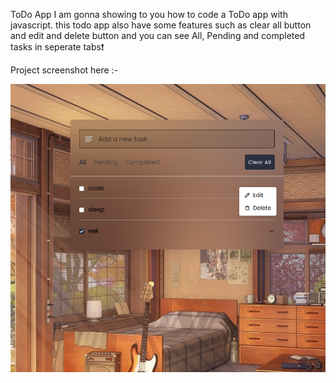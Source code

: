 ToDo App
 I am gonna showing to you how to code a ToDo app with javascript. this todo app also have some features such as clear all button and edit and delete button and you can see All, Pending and completed tasks in seperate tabs❗️
 
 Project screenshot here :-
 
 ![Alt Text](./Screenshot%20From%202025-03-12%2016-52-13.png)
